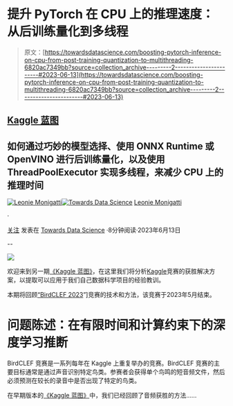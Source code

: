 # 提升 PyTorch 在 CPU 上的推理速度：从后训练量化到多线程

> 原文：[https://towardsdatascience.com/boosting-pytorch-inference-on-cpu-from-post-training-quantization-to-multithreading-6820ac7349bb?source=collection_archive---------2-----------------------#2023-06-13](https://towardsdatascience.com/boosting-pytorch-inference-on-cpu-from-post-training-quantization-to-multithreading-6820ac7349bb?source=collection_archive---------2-----------------------#2023-06-13)

## [Kaggle 蓝图](/the-kaggle-blueprints-unlocking-winning-approaches-to-data-science-competitions-24d7416ef5fd)

## 如何通过巧妙的模型选择、使用 ONNX Runtime 或 OpenVINO 进行后训练量化，以及使用 ThreadPoolExecutor 实现多线程，来减少 CPU 上的推理时间

[](https://medium.com/@iamleonie?source=post_page-----6820ac7349bb--------------------------------)[![Leonie Monigatti](../Images/4044b1685ada53a30160b03dc78f9626.png)](https://medium.com/@iamleonie?source=post_page-----6820ac7349bb--------------------------------)[](https://towardsdatascience.com/?source=post_page-----6820ac7349bb--------------------------------)[![Towards Data Science](../Images/a6ff2676ffcc0c7aad8aaf1d79379785.png)](https://towardsdatascience.com/?source=post_page-----6820ac7349bb--------------------------------) [Leonie Monigatti](https://medium.com/@iamleonie?source=post_page-----6820ac7349bb--------------------------------)

·

[关注](https://medium.com/m/signin?actionUrl=https%3A%2F%2Fmedium.com%2F_%2Fsubscribe%2Fuser%2F3a38da70d8dc&operation=register&redirect=https%3A%2F%2Ftowardsdatascience.com%2Fboosting-pytorch-inference-on-cpu-from-post-training-quantization-to-multithreading-6820ac7349bb&user=Leonie+Monigatti&userId=3a38da70d8dc&source=post_page-3a38da70d8dc----6820ac7349bb---------------------post_header-----------) 发表在 [Towards Data Science](https://towardsdatascience.com/?source=post_page-----6820ac7349bb--------------------------------) ·8分钟阅读·2023年6月13日[](https://medium.com/m/signin?actionUrl=https%3A%2F%2Fmedium.com%2F_%2Fvote%2Ftowards-data-science%2F6820ac7349bb&operation=register&redirect=https%3A%2F%2Ftowardsdatascience.com%2Fboosting-pytorch-inference-on-cpu-from-post-training-quantization-to-multithreading-6820ac7349bb&user=Leonie+Monigatti&userId=3a38da70d8dc&source=-----6820ac7349bb---------------------clap_footer-----------)

--

[](https://medium.com/m/signin?actionUrl=https%3A%2F%2Fmedium.com%2F_%2Fbookmark%2Fp%2F6820ac7349bb&operation=register&redirect=https%3A%2F%2Ftowardsdatascience.com%2Fboosting-pytorch-inference-on-cpu-from-post-training-quantization-to-multithreading-6820ac7349bb&source=-----6820ac7349bb---------------------bookmark_footer-----------)![](../Images/fc7894bf7fe58528c51d5ad9341c6009.png)

欢迎来到另一期[《Kaggle 蓝图》](/the-kaggle-blueprints-unlocking-winning-approaches-to-data-science-competitions-24d7416ef5fd)，在这里我们将分析[Kaggle](https://www.kaggle.com/)竞赛的获胜解决方案，以提取可以应用于我们自己数据科学项目的经验教训。

本期将回顾[“BirdCLEF 2023](https://www.kaggle.com/competitions/birdclef-2023/)”]竞赛的技术和方法，该竞赛于2023年5月结束。

# 问题陈述：在有限时间和计算约束下的深度学习推断

BirdCLEF 竞赛是一系列每年在 Kaggle 上重复举办的竞赛。BirdCLEF 竞赛的主要目标通常是通过声音识别特定鸟类。参赛者会获得单个鸟鸣的短音频文件，然后必须预测在较长的录音中是否出现了特定的鸟类。

在早期版本的[《Kaggle 蓝图》](/the-kaggle-blueprints-unlocking-winning-approaches-to-data-science-competitions-24d7416ef5fd)中，我们已经回顾了音频获胜的方法……
